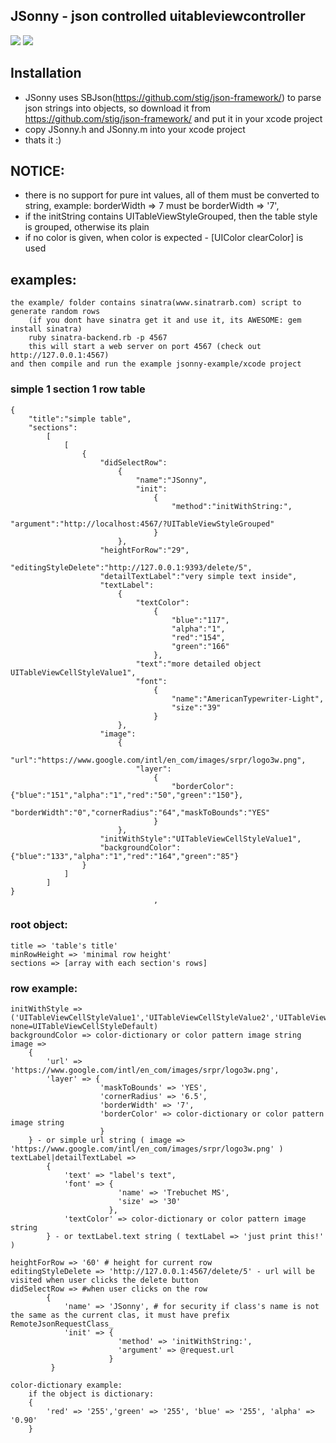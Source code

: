 JSonny - json controlled uitableviewcontroller
---

[![](http://farm8.staticflickr.com/7159/6788565653_6163433af6.jpg)](http://www.flickr.com/photos/71088131@N07/6788565653/)
[![](http://farm8.staticflickr.com/7146/6788559637_02187c8dc1.jpg)](http://www.flickr.com/photos/71088131@N07/6788559637/)

## Installation ##

* JSonny uses SBJson(https://github.com/stig/json-framework/) to parse json strings into objects, so download it from https://github.com/stig/json-framework/ and put it in your xcode project
* copy JSonny.h and JSonny.m into your xcode project
* thats it :)

## NOTICE: ##

* there is no support for pure int values, all of them must be converted to string, example: borderWidth => 7 must be borderWidth => '7', 
* if the initString contains UITableViewStyleGrouped, then the table style is grouped, otherwise its plain
* if no color is given, when color is expected -  [UIColor clearColor] is used

## examples: ##
	the example/ folder contains sinatra(www.sinatrarb.com) script to generate random rows
		(if you dont have sinatra get it and use it, its AWESOME: gem install sinatra)
		ruby sinatra-backend.rb -p 4567
		this will start a web server on port 4567 (check out http://127.0.0.1:4567)
	and then compile and run the example jsonny-example/xcode project

### simple 1 section 1 row table ###

	{
		"title":"simple table",
		"sections":
			[
				[
					{
						"didSelectRow":
							{
								"name":"JSonny",
								"init":
									{
										"method":"initWithString:",
										"argument":"http://localhost:4567/?UITableViewStyleGrouped"
									}
							},
						"heightForRow":"29",
						"editingStyleDelete":"http://127.0.0.1:9393/delete/5",						
						"detailTextLabel":"very simple text inside",
						"textLabel":
							{
								"textColor":
									{
										"blue":"117",
										"alpha":"1",
										"red":"154",
										"green":"166"
									},
								"text":"more detailed object UITableViewCellStyleValue1",	
								"font":	
									{
										"name":"AmericanTypewriter-Light",
										"size":"39"	
									}
							},
						"image":
							{
								"url":"https://www.google.com/intl/en_com/images/srpr/logo3w.png",
								"layer":
									{
										"borderColor":{"blue":"151","alpha":"1","red":"50","green":"150"},
										"borderWidth":"0","cornerRadius":"64","maskToBounds":"YES"
									}
							},
						"initWithStyle":"UITableViewCellStyleValue1",
						"backgroundColor":{"blue":"133","alpha":"1","red":"164","green":"85"}
					}
				]
			]
	}
									,
### root object: ###
	title => 'table's title'
	minRowHeight => 'minimal row height'
	sections => [array with each section's rows]

### row example: ###
	initWithStyle => ('UITableViewCellStyleValue1','UITableViewCellStyleValue2','UITableViewCellStyleSubtitle', none=UITableViewCellStyleDefault)
	backgroundColor => color-dictionary or color pattern image string
	image => 		
		{ 	
			'url' => 'https://www.google.com/intl/en_com/images/srpr/logo3w.png', 
			'layer' => { 	
						'maskToBounds' => 'YES',
						'cornerRadius' => '6.5',
						'borderWidth' => '7',
						'borderColor' => color-dictionary or color pattern image string
						}
	    } - or simple url string ( image => 'https://www.google.com/intl/en_com/images/srpr/logo3w.png' )
	textLabel|detailTextLabel =>		 
			{ 
				'text' => "label's text", 
				'font' => { 
							'name' => 'Trebuchet MS', 
							'size' => '30'
						  },
				'textColor' => color-dictionary or color pattern image string
			} - or textLabel.text string ( textLabel => 'just print this!' )
			
	heightForRow => '60' # height for current row
	editingStyleDelete => 'http://127.0.0.1:4567/delete/5' - url will be visited when user clicks the delete button
	didSelectRow => #when user clicks on the row
			{
				'name' => 'JSonny', # for security if class's name is not the same as the current clas, it must have prefix RemoteJsonRequestClass_
				'init' => { 
							'method' => 'initWithString:',
							'argument' => @request.url
						  }
			 }

	color-dictionary example:
		if the object is dictionary:
		{
			'red' => '255','green' => '255', 'blue' => '255', 'alpha' => '0.90'
		}

